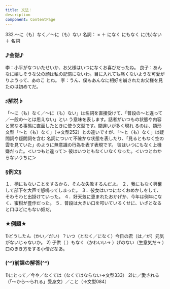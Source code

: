 ```yaml
---
title: 文法：
description
component: ContentPage
---
```



332.～に（も）なく／～に（も）ない
名詞： × ＋ になく にもなく
に(も)ない ＋ 名詞
### ♪会話♪
李：小平がなついたせいか、お父様はいつになくお喜びだったね。
良子：あんなに嬉しそうな父の顔は私の記憶にないわ。目に入れても痛くないような可愛がりようって、あのこ とね。
李：うん、僕もあんなに相好を崩されたお父様を見たのは初めてだ。
### ♯解説♭
「～に（も）なく／～に（も）ない」は名詞を直接受けて、「普段の～と違って／一般の～とは思えない」とい う意味を表します。話者がいつもの状態や内容と異なる事態に直面したときに使う文型です。間違いが多く現れ るのは、類形文型「～と（も）なく」（→文型252）との違いですが、「～と（も）なく」は疑問詞や疑問詞を含む 名詞について不確かな状態を表したり、「見るともなく空の雲を見ていた」のように無意識の行為を表す表現です。
彼はいつにもなく上機嫌だった。＜いつもと違って＞ 彼はいつともなくいなくなった。＜いつとわからないうちに＞
### §例文§
１．柄にもないことをするから、そんな失敗するんだよ。
２．我にもなく興奮して部下を大声で怒鳴ってしまった。
３．彼女はいつになくおめかしをして、そわそわと出掛けていった。
４．好天気に恵まれたおかげか、今年は例年になく、蜜柑が豊作だった。
５．普段は大きい口を叩いているくせに、いざとなると口ほどにもない奴だ。
### ★例題★
1)どうしたん（かい／だい）？いつ（となく／になく）今日の君（は／が）元気がないじゃないか。
2) 子供（ ）もなく（かわいい→ ）げのない（生意気だ→ ）口のきき方をする小僧だなあ。
### (^^)前課の解答(^^)
1)にとって／今や／なくては（なくてはならない→文型333）
2)に／愛される（「～から～られる」受身文）／こと（→文型084）
